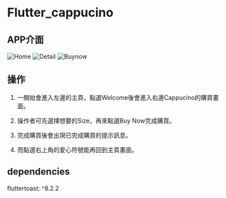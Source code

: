 # Flutter_cappucino

## APP介面
![Home](https://github.com/kaiwen9527/Flutter_cappucino/assets/84724495/c18378d7-251c-46dd-a2bb-bf26a779cdcc)
![Detail](https://github.com/kaiwen9527/Flutter_cappucino/assets/84724495/457de8d3-2786-475c-a83c-08d49e3e5e43)
![Buynow](https://github.com/kaiwen9527/Flutter_cappucino/assets/84724495/eaf34492-e3cb-4ff0-bfaf-5e18356d1129)



## 操作
1. 一開始會進入左邊的主頁，點選Welcome後會進入右邊Cappucino的購買畫面。

2. 操作者可先選擇想要的Size，再來點選Buy Now完成購買。

3. 完成購買後會出現已完成購買的提示訊息。

4. 而點選右上角的愛心符號能再回到主頁畫面。



## dependencies
fluttertoast: ^8.2.2
